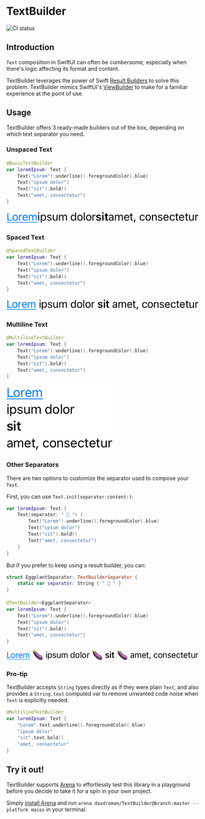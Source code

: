 # TextBuilder

![CI status](https://github.com/davdroman/TextBuilder/workflows/CI/badge.svg)

## Introduction

`Text` composition in SwiftUI can often be cumbersome, especially when there's logic affecting its format and content.

TextBuilder leverages the power of Swift [Result Builders](https://github.com/apple/swift-evolution/blob/main/proposals/0289-result-builders.md) to solve this problem. TextBuilder mimics SwiftUI's [ViewBuilder](https://developer.apple.com/documentation/swiftui/viewbuilder) to make for a familiar experience at the point of use.

## Usage

TextBuilder offers 3 ready-made builders out of the box, depending on which text separator you need.

### Unspaced Text

```swift
@BasicTextBuilder
var loremIpsum: Text {
    Text("Lorem").underline().foregroundColor(.blue)
    Text("ipsum dolor")
    Text("sit").bold()
    Text("amet, consectetur")
}
```

![](Tests/TextBuilderTests/__Snapshots__/TextBuilderTests/testBasicTextBuilder.iOS.png)

### Spaced Text

```swift
@SpacedTextBuilder
var loremIpsum: Text {
    Text("Lorem").underline().foregroundColor(.blue)
    Text("ipsum dolor")
    Text("sit").bold()
    Text("amet, consectetur")
}
```

![](Tests/TextBuilderTests/__Snapshots__/TextBuilderTests/testSpacedTextBuilder.iOS.png)

### Multiline Text

```swift
@MultilineTextBuilder
var loremIpsum: Text {
    Text("Lorem").underline().foregroundColor(.blue)
    Text("ipsum dolor")
    Text("sit").bold()
    Text("amet, consectetur")
}
```

![](Tests/TextBuilderTests/__Snapshots__/TextBuilderTests/testMultilineTextBuilder.iOS.png)

### Other Separators

There are two options to customize the separator used to compose your `Text`.

First, you can use `Text.init(separator:content:)`:

```swift
var loremIpsum: Text {
    Text(separator: " 🍆 ") {
        Text("Lorem").underline().foregroundColor(.blue)
        Text("ipsum dolor")
        Text("sit").bold()
        Text("amet, consectetur")
    }
}
```

But if you prefer to keep using a result builder, you can:

```swift
struct EggplantSeparator: TextBuilderSeparator {
    static var separator: String { " 🍆 " }
}

@TextBuilder<EggplantSeparator>
var loremIpsum: Text {
    Text("Lorem").underline().foregroundColor(.blue)
    Text("ipsum dolor")
    Text("sit").bold()
    Text("amet, consectetur")
}
```

![](Tests/TextBuilderTests/__Snapshots__/TextBuilderTests/testCustomTextBuilder.iOS.png)

### Pro-tip

TextBuilder accepts `String` types directly as if they were plain `Text`, and also provides a `String.text` computed var to remove unwanted code noise when `Text` is explicitly needed.

```swift
@MultilineTextBuilder
var loremIpsum: Text {
    "Lorem".text.underline().foregroundColor(.blue)
    "ipsum dolor"
    "sit".text.bold()
    "amet, consectetur"
}
```

## Try it out!

TextBuilder supports [Arena](https://github.com/finestructure/Arena) to effortlessly test this library in a playground before you decide to take it for a spin in your own project.

Simply [install Arena](https://github.com/finestructure/Arena#how-to-install-arena) and run `arena davdroman/TextBuilder@branch:master --platform macos` in your terminal.